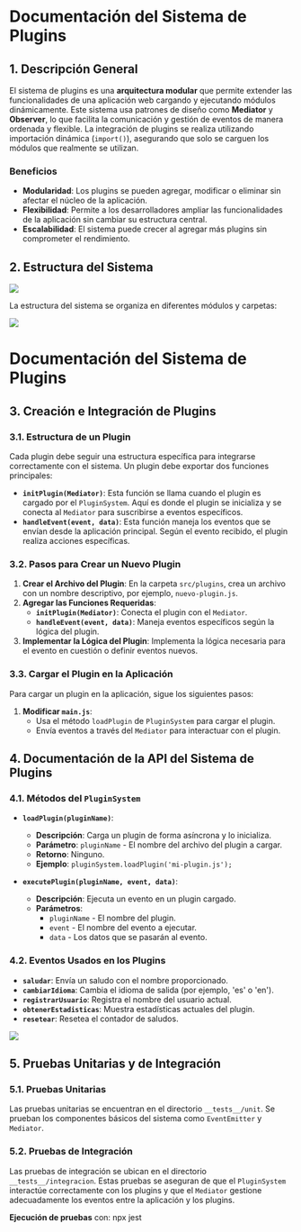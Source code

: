 
# Documentación del Sistema de Plugins

## 1. Descripción General

El sistema de plugins es una **arquitectura modular** que permite extender las funcionalidades de una aplicación web cargando y ejecutando módulos dinámicamente. Este sistema usa patrones de diseño como **Mediator** y **Observer**, lo que facilita la comunicación y gestión de eventos de manera ordenada y flexible. La integración de plugins se realiza utilizando importación dinámica (`import()`), asegurando que solo se carguen los módulos que realmente se utilizan.

### Beneficios
- **Modularidad**: Los plugins se pueden agregar, modificar o eliminar sin afectar el núcleo de la aplicación.
- **Flexibilidad**: Permite a los desarrolladores ampliar las funcionalidades de la aplicación sin cambiar su estructura central.
- **Escalabilidad**: El sistema puede crecer al agregar más plugins sin comprometer el rendimiento.

## 2. Estructura del Sistema

![](https://lh7-rt.googleusercontent.com/docsz/AD_4nXcAHoGA_Pi50d1uFXtFpu1DLuorOD48dWpO4vQ5sdBrldi7ryieE8-eFQTcw4qYufDFOTd_OTEd4J1wgFjKSZXcTHRk10X5LbR0nl6l89rQif2XlEFPQnSVDiDxlB_YhOB7ZDLJtgNtlNcVibzhtOIGU8g?key=a-9MstdKlZ5cWvVkGRr6lQ)

La estructura del sistema se organiza en diferentes módulos y carpetas:

![](https://lh7-rt.googleusercontent.com/docsz/AD_4nXc0BBRRP_vrmlMJH3LiQElEjyQ1kpzYzwfpI6v_HOI9HuYAUvVa5b76a8QY1kkaqdRabVsCTqeTMGODsZSM2gQNyn6LK9qiJ8-nWp5DpQDddLovH98_Re4iOebgc6ertZUUYrjqJ0cXU4oYPJdqZtsGb6tm?key=a-9MstdKlZ5cWvVkGRr6lQ)

# Documentación del Sistema de Plugins

## 3. Creación e Integración de Plugins

### 3.1. Estructura de un Plugin

Cada plugin debe seguir una estructura específica para integrarse correctamente con el sistema. Un plugin debe exportar dos funciones principales:

- **`initPlugin(Mediator)`**: Esta función se llama cuando el plugin es cargado por el `PluginSystem`. Aquí es donde el plugin se inicializa y se conecta al `Mediator` para suscribirse a eventos específicos.
- **`handleEvent(event, data)`**: Esta función maneja los eventos que se envían desde la aplicación principal. Según el evento recibido, el plugin realiza acciones específicas.

### 3.2. Pasos para Crear un Nuevo Plugin

1. **Crear el Archivo del Plugin**: En la carpeta `src/plugins`, crea un archivo con un nombre descriptivo, por ejemplo, `nuevo-plugin.js`.
2. **Agregar las Funciones Requeridas**:
   - **`initPlugin(Mediator)`**: Conecta el plugin con el `Mediator`.
   - **`handleEvent(event, data)`**: Maneja eventos específicos según la lógica del plugin.
3. **Implementar la Lógica del Plugin**: Implementa la lógica necesaria para el evento en cuestión o definir eventos nuevos.

### 3.3. Cargar el Plugin en la Aplicación

Para cargar un plugin en la aplicación, sigue los siguientes pasos:

1. **Modificar `main.js`**:
   - Usa el método `loadPlugin` de `PluginSystem` para cargar el plugin.
   - Envía eventos a través del `Mediator` para interactuar con el plugin.

## 4. Documentación de la API del Sistema de Plugins

### 4.1. Métodos del `PluginSystem`

- **`loadPlugin(pluginName)`**:
  - **Descripción**: Carga un plugin de forma asíncrona y lo inicializa.
  - **Parámetro**: `pluginName` - El nombre del archivo del plugin a cargar.
  - **Retorno**: Ninguno.
  - **Ejemplo**: `pluginSystem.loadPlugin('mi-plugin.js');`

- **`executePlugin(pluginName, event, data)`**:
  - **Descripción**: Ejecuta un evento en un plugin cargado.
  - **Parámetros**:
    - `pluginName` - El nombre del plugin.
    - `event` - El nombre del evento a ejecutar.
    - `data` - Los datos que se pasarán al evento.

### 4.2. Eventos Usados en los Plugins

- **`saludar`**: Envía un saludo con el nombre proporcionado.
- **`cambiarIdioma`**: Cambia el idioma de salida (por ejemplo, 'es' o 'en').
- **`registrarUsuario`**: Registra el nombre del usuario actual.
- **`obtenerEstadisticas`**: Muestra estadísticas actuales del plugin.
- **`resetear`**: Resetea el contador de saludos.


![](https://lh7-rt.googleusercontent.com/docsz/AD_4nXfDOKTsotc_WfJwZUnDabOf9pL0cjhNrjAchcDLn1ABncjsGeSvsMjNZVBoErozLnGzpdUkfBJd79BPJzEQhsGpkFpSSoCSaJHr8Urx5ggmfydYpmmDg1k_S75GXlvCsWlc2tjWP96JGhyOEgPIYy_u5VrN?key=a-9MstdKlZ5cWvVkGRr6lQ)

## 5. Pruebas Unitarias y de Integración

### 5.1. Pruebas Unitarias

Las pruebas unitarias se encuentran en el directorio `__tests__/unit`. Se prueban los componentes básicos del sistema como `EventEmitter` y `Mediator`.

### 5.2. Pruebas de Integración

Las pruebas de integración se ubican en el directorio `__tests__/integracion`. Estas pruebas se aseguran de que el `PluginSystem` interactúe correctamente con los plugins y que el `Mediator` gestione adecuadamente los eventos entre la aplicación y los plugins.

**Ejecución de pruebas** con:
npx jest
